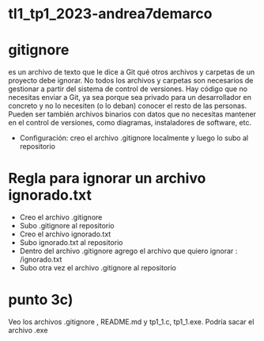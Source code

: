 # tl1_tp1_2023-andrea7demarco

# **gitignore**

es un archivo de texto que le dice a Git qué otros archivos y carpetas de un proyecto debe ignorar. No todos los archivos y carpetas son necesarios de gestionar a partir del sistema de control de versiones. Hay código que no necesitas enviar a Git, ya sea porque sea privado para un desarrollador en concreto y no lo necesiten (o lo deban) conocer el resto de las personas. Pueden ser también archivos binarios con datos que no necesitas mantener en el control de versiones, como diagramas, instaladores de software, etc.

* Configuración: creo el archivo .gitignore localmente y luego lo subo al repositorio

# **Regla para ignorar un archivo ignorado.txt**
- Creo el archivo .gitignore
- Subo .gitignore al repositorio
- Creo el archivo ignorado.txt
- Subo ignorado.txt al repositorio
- Dentro del archivo .gitignore agrego el archivo que quiero ignorar : /ignorado.txt 
- Subo otra vez el archivo .gitignore al repositorio

# **punto 3c)**
Veo los archivos .gitignore , README.md y tp1_1.c, tp1_1.exe. Podría sacar el archivo .exe



